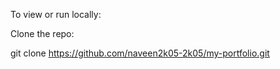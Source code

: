 To view or run locally:

Clone the repo:

git clone https://github.com/naveen2k05-2k05/my-portfolio.git
